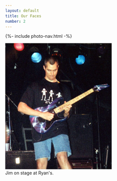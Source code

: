 ```yaml
---
layout: default
title: Our Faces
number: 2
---
```


{%- include photo-nav.html -%}
<br />

<a href="Jim02"><img src="images/jim-01.jpg" /></a><br />
Jim on stage at Ryan's.